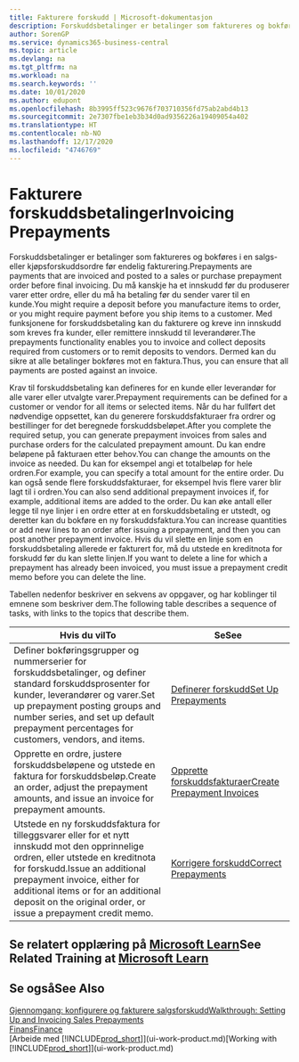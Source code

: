 ```yaml
---
title: Fakturere forskudd | Microsoft-dokumentasjon
description: Forskuddsbetalinger er betalinger som faktureres og bokføres i en salgs- eller kjøpsforskuddsordre før endelig fakturering. Du må kanskje ha et innskudd før du produserer varer etter ordre, eller du må ha betaling før du sender varer til en kunde. Med funksjonene for forskuddsbetaling kan du fakturere og kreve inn innskudd som kreves fra kunder, eller remittere innskudd til leverandører. Dermed kan du sikre at alle betalinger bokføres mot en faktura.
author: SorenGP
ms.service: dynamics365-business-central
ms.topic: article
ms.devlang: na
ms.tgt_pltfrm: na
ms.workload: na
ms.search.keywords: ''
ms.date: 10/01/2020
ms.author: edupont
ms.openlocfilehash: 8b3995ff523c9676f703710356fd75ab2abd4b13
ms.sourcegitcommit: 2e7307fbe1eb3b34d0ad9356226a19409054a402
ms.translationtype: HT
ms.contentlocale: nb-NO
ms.lasthandoff: 12/17/2020
ms.locfileid: "4746769"
---
```

# <a name="invoicing-prepayments"></a><span data-ttu-id="4afcd-106">Fakturere forskuddsbetalinger</span><span class="sxs-lookup"><span data-stu-id="4afcd-106">Invoicing Prepayments</span></span>

<span data-ttu-id="4afcd-107">Forskuddsbetalinger er betalinger som faktureres og bokføres i en salgs- eller kjøpsforskuddsordre før endelig fakturering.</span><span class="sxs-lookup"><span data-stu-id="4afcd-107">Prepayments are payments that are invoiced and posted to a sales or purchase prepayment order before final invoicing.</span></span> <span data-ttu-id="4afcd-108">Du må kanskje ha et innskudd før du produserer varer etter ordre, eller du må ha betaling før du sender varer til en kunde.</span><span class="sxs-lookup"><span data-stu-id="4afcd-108">You might require a deposit before you manufacture items to order, or you might require payment before you ship items to a customer.</span></span> <span data-ttu-id="4afcd-109">Med funksjonene for forskuddsbetaling kan du fakturere og kreve inn innskudd som kreves fra kunder, eller remittere innskudd til leverandører.</span><span class="sxs-lookup"><span data-stu-id="4afcd-109">The prepayments functionality enables you to invoice and collect deposits required from customers or to remit deposits to vendors.</span></span> <span data-ttu-id="4afcd-110">Dermed kan du sikre at alle betalinger bokføres mot en faktura.</span><span class="sxs-lookup"><span data-stu-id="4afcd-110">Thus, you can ensure that all payments are posted against an invoice.</span></span>  

 <span data-ttu-id="4afcd-111">Krav til forskuddsbetaling kan defineres for en kunde eller leverandør for alle varer eller utvalgte varer.</span><span class="sxs-lookup"><span data-stu-id="4afcd-111">Prepayment requirements can be defined for a customer or vendor for all items or selected items.</span></span> <span data-ttu-id="4afcd-112">Når du har fullført det nødvendige oppsettet, kan du generere forskuddsfakturaer fra ordrer og bestillinger for det beregnede forskuddsbeløpet.</span><span class="sxs-lookup"><span data-stu-id="4afcd-112">After you complete the required setup, you can generate prepayment invoices from sales and purchase orders for the calculated prepayment amount.</span></span> <span data-ttu-id="4afcd-113">Du kan endre beløpene på fakturaen etter behov.</span><span class="sxs-lookup"><span data-stu-id="4afcd-113">You can change the amounts on the invoice as needed.</span></span> <span data-ttu-id="4afcd-114">Du kan for eksempel angi et totalbeløp for hele ordren.</span><span class="sxs-lookup"><span data-stu-id="4afcd-114">For example, you can specify a total amount for the entire order.</span></span> <span data-ttu-id="4afcd-115">Du kan også sende flere forskuddsfakturaer, for eksempel hvis flere varer blir lagt til i ordren.</span><span class="sxs-lookup"><span data-stu-id="4afcd-115">You can also send additional prepayment invoices if, for example, additional items are added to the order.</span></span> <span data-ttu-id="4afcd-116">Du kan øke antall eller legge til nye linjer i en ordre etter at en forskuddsbetaling er utstedt, og deretter kan du bokføre en ny forskuddsfaktura.</span><span class="sxs-lookup"><span data-stu-id="4afcd-116">You can increase quantities or add new lines to an order after issuing a prepayment, and then you can post another prepayment invoice.</span></span> <span data-ttu-id="4afcd-117">Hvis du vil slette en linje som en forskuddsbetaling allerede er fakturert for, må du utstede en kreditnota for forskudd før du kan slette linjen.</span><span class="sxs-lookup"><span data-stu-id="4afcd-117">If you want to delete a line for which a prepayment has already been invoiced, you must issue a prepayment credit memo before you can delete the line.</span></span>  

 <span data-ttu-id="4afcd-118">Tabellen nedenfor beskriver en sekvens av oppgaver, og har koblinger til emnene som beskriver dem.</span><span class="sxs-lookup"><span data-stu-id="4afcd-118">The following table describes a sequence of tasks, with links to the topics that describe them.</span></span>

|<span data-ttu-id="4afcd-119">**Hvis du vil**</span><span class="sxs-lookup"><span data-stu-id="4afcd-119">**To**</span></span>|<span data-ttu-id="4afcd-120">**Se**</span><span class="sxs-lookup"><span data-stu-id="4afcd-120">**See**</span></span>|  
|------------|-------------|  
|<span data-ttu-id="4afcd-121">Definer bokføringsgrupper og nummerserier for forskuddsbetalinger, og definer standard forskuddsprosenter for kunder, leverandører og varer.</span><span class="sxs-lookup"><span data-stu-id="4afcd-121">Set up prepayment posting groups and number series, and set up default prepayment percentages for customers, vendors, and items.</span></span>|[<span data-ttu-id="4afcd-122">Definerer forskudd</span><span class="sxs-lookup"><span data-stu-id="4afcd-122">Set Up Prepayments</span></span>](finance-set-up-prepayments.md)|
|<span data-ttu-id="4afcd-123">Opprette en ordre, justere forskuddsbeløpene og utstede en faktura for forskuddsbeløp.</span><span class="sxs-lookup"><span data-stu-id="4afcd-123">Create an order, adjust the prepayment amounts, and issue an invoice for prepayment amounts.</span></span>|[<span data-ttu-id="4afcd-124">Opprette forskuddsfakturaer</span><span class="sxs-lookup"><span data-stu-id="4afcd-124">Create Prepayment Invoices</span></span>](finance-how-to-create-prepayment-invoices.md)|  
|<span data-ttu-id="4afcd-125">Utstede en ny forskuddsfaktura for tilleggsvarer eller for et nytt innskudd mot den opprinnelige ordren, eller utstede en kreditnota for forskudd.</span><span class="sxs-lookup"><span data-stu-id="4afcd-125">Issue an additional prepayment invoice, either for additional items or for an additional deposit on the original order, or issue a prepayment credit memo.</span></span>|[<span data-ttu-id="4afcd-126">Korrigere forskudd</span><span class="sxs-lookup"><span data-stu-id="4afcd-126">Correct Prepayments</span></span>](finance-how-to-correct-prepayments.md)|  

## <a name="see-related-training-at-microsoft-learn"></a><span data-ttu-id="4afcd-127">Se relatert opplæring på [Microsoft Learn](/learn/modules/prepayment-invoices-dynamics-365-business-central/index)</span><span class="sxs-lookup"><span data-stu-id="4afcd-127">See Related Training at [Microsoft Learn](/learn/modules/prepayment-invoices-dynamics-365-business-central/index)</span></span>

## <a name="see-also"></a><span data-ttu-id="4afcd-128">Se også</span><span class="sxs-lookup"><span data-stu-id="4afcd-128">See Also</span></span>

[<span data-ttu-id="4afcd-129">Gjennomgang: konfigurere og fakturere salgsforskudd</span><span class="sxs-lookup"><span data-stu-id="4afcd-129">Walkthrough: Setting Up and Invoicing Sales Prepayments</span></span>](walkthrough-setting-up-and-invoicing-sales-prepayments.md)  
[<span data-ttu-id="4afcd-130">Finans</span><span class="sxs-lookup"><span data-stu-id="4afcd-130">Finance</span></span>](finance.md)  
<span data-ttu-id="4afcd-131">[Arbeide med [!INCLUDE[prod_short](includes/prod_short.md)]](ui-work-product.md)</span><span class="sxs-lookup"><span data-stu-id="4afcd-131">[Working with [!INCLUDE[prod_short](includes/prod_short.md)]](ui-work-product.md)</span></span>  
